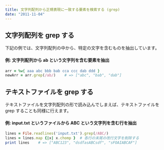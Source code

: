 ```yaml
---
title: 文字列配列から正規表現に一致する要素を検索する (grep)
date: "2011-11-04"
---
```


文字列配列を grep する
----

下記の例では、文字列配列の中から、特定の文字を含むものを抽出しています。

#### 例: 文字列配列から ab という文字列を含む要素を抽出

~~~ ruby
arr = %w{ aaa abc bbb bab cca ccc dab ddd }
newArr = arr.grep(/ab/)    # => ["abc", "bab", "dab"]
~~~

テキストファイルを grep する
----

テキストファイルを文字列配列の形で読み込んでしまえば、テキストファイルを grep することも同様に行えます。


#### 例: input.txt というファイルから ABC という文字列を含む行を抽出

~~~ ruby
lines = File.readlines('input.txt').grep(/ABC/)
lines = lines.map {|x| x.chomp }  # 各行の末尾の改行文字を削除する
print lines    # => ["ABC123", "dsdfasABCsdf", "sFOAIABCAF"]
~~~

